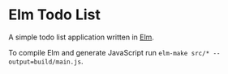 # Elm Todo List

A simple todo list application written in [Elm](http://elm-lang.org/).

To compile Elm and generate JavaScript run `elm-make src/* --output=build/main.js`.
